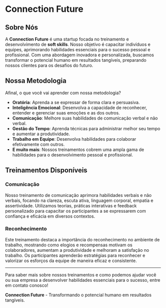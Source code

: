 # Connection Future

## Sobre Nós

A **Connection Future** é uma startup focada no treinamento e desenvolvimento de **soft skills**. Nosso objetivo é capacitar indivíduos e equipes, aprimorando habilidades essenciais para o sucesso pessoal e profissional. Com uma abordagem inovadora e personalizada, buscamos transformar o potencial humano em resultados tangíveis, preparando nossos clientes para os desafios do futuro.

## Nossa Metodologia

Afinal, o que você vai aprender com nossa metodologia?

- **Oratória**: Aprenda a se expressar de forma clara e persuasiva.
- **Inteligência Emocional**: Desenvolva a capacidade de reconhecer, entender e gerenciar suas emoções e as dos outros.
- **Comunicação**: Melhore suas habilidades de comunicação verbal e não verbal.
- **Gestão do Tempo**: Aprenda técnicas para administrar melhor seu tempo e aumentar a produtividade.
- **Trabalho em Equipe**: Desenvolva habilidades para colaborar efetivamente com outros.
- **E muito mais**: Nossos treinamentos cobrem uma ampla gama de habilidades para o desenvolvimento pessoal e profissional.

## Treinamentos Disponíveis

### Comunicação

Nosso treinamento de comunicação aprimora habilidades verbais e não verbais, focando na clareza, escuta ativa, linguagem corporal, empatia e assertividade. Utilizamos teorias, práticas interativas e feedback personalizado para capacitar os participantes a se expressarem com confiança e eficácia em diversos contextos.

### Reconhecimento

Este treinamento destaca a importância do reconhecimento no ambiente de trabalho, mostrando como elogios e recompensas motivam os colaboradores, aumentam a produtividade e melhoram a satisfação no trabalho. Os participantes aprenderão estratégias para reconhecer e valorizar os esforços da equipe de maneira eficaz e consistente.

---

Para saber mais sobre nossos treinamentos e como podemos ajudar você ou sua empresa a desenvolver habilidades essenciais para o sucesso, entre em contato conosco!

**Connection Future** - Transformando o potencial humano em resultados tangíveis.